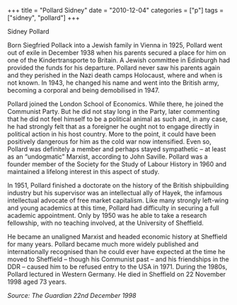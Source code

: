 +++
title = "Pollard Sidney"
date = "2010-12-04"
categories = ["p"]
tags = ["sidney", "pollard"]
+++

Sidney Pollard

Born Siegfried Pollack into a Jewish family in Vienna in 1925, Pollard went out of exile in December 1938 when his parents secured a place for him on one of the Kindertransporte to Britain. A Jewish committee in Edinburgh had provided the funds for his departure. Pollard never saw his parents again and they perished in the Nazi death camps Holocaust, where and when is not known. In 1943, he changed his name and went into the British army, becoming a corporal and being demobilised in 1947.

Pollard joined the London School of Economics. While there, he joined the Communist Party. But he did not stay long in the Party, later commenting that he did not feel himself to be a political animal as such and, in any case, he had strongly felt that as a foreigner he ought not to engage directly in political action in his host country. More to the point, it could have been positively dangerous for him as the cold war now intensified. Even so, Pollard was definitely a member and perhaps stayed sympathetic – at least as an “undogmatic” Marxist, according to John Saville. Pollard was a founder member of the Society for the Study of Labour History in 1960 and maintained a lifelong interest in this aspect of study.

In 1951, Pollard finished a doctorate on the history of the British shipbuilding industry but his supervisor was an intellectual ally of Hayek, the infamous intellectual advocate of free market capitalism. Like many strongly left-wing and young academics at this time, Pollard had difficulty in securing a full academic appointment. Only by 1950 was he able to take a research fellowship, with no teaching involved, at the University of Sheffield.

He became an unaligned Marxist and headed economic history at Sheffield for many years. Pollard became much more widely published and internationally recognised than he could ever have expected at the time he moved to Sheffield – though his Communist past – and his friendships in the DDR – caused him to be refused entry to the USA in 1971. During the 1980s, Pollard lectured in Western Germany. He died in Sheffield on 22 November 1998 aged 73 years.  

_Source: The Guardian 22nd December 1998_
